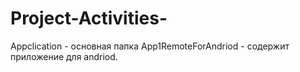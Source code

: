 # Project-Activities-
Appclication - основная папка
App1RemoteForAndriod - содержит приложение для andriod.
